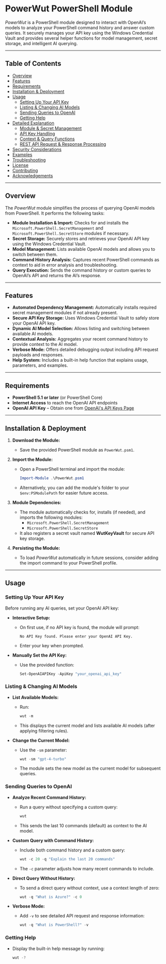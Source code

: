 # PowerWut PowerShell Module

_PowerWut_ is a PowerShell module designed to interact with OpenAI’s models to analyze your PowerShell command history and answer custom queries. It securely manages your API key using the Windows Credential Vault and provides several helper functions for model management, secret storage, and intelligent AI querying.

---

## Table of Contents

- [Overview](#overview)
- [Features](#features)
- [Requirements](#requirements)
- [Installation & Deployment](#installation--deployment)
- [Usage](#usage)
  - [Setting Up Your API Key](#setting-up-your-api-key)
  - [Listing & Changing AI Models](#listing--changing-ai-models)
  - [Sending Queries to OpenAI](#sending-queries-to-openai)
  - [Getting Help](#getting-help)
- [Detailed Explanation](#detailed-explanation)
  - [Module & Secret Management](#module--secret-management)
  - [API Key Handling](#api-key-handling)
  - [Context & Query Functions](#context--query-functions)
  - [REST API Request & Response Processing](#rest-api-request--response-processing)
- [Security Considerations](#security-considerations)
- [Examples](#examples)
- [Troubleshooting](#troubleshooting)
- [License](#license)
- [Contributing](#contributing)
- [Acknowledgements](#acknowledgements)

---

## Overview

The _PowerWut_ module simplifies the process of querying OpenAI models from PowerShell. It performs the following tasks:
- **Module Installation & Import:** Checks for and installs the `Microsoft.PowerShell.SecretManagement` and `Microsoft.PowerShell.SecretStore` modules if necessary.
- **Secret Storage:** Securely stores and retrieves your OpenAI API key using the Windows Credential Vault.
- **Model Management:** Lists available OpenAI models and allows you to switch between them.
- **Command History Analysis:** Captures recent PowerShell commands as context to aid in error analysis and troubleshooting.
- **Query Execution:** Sends the command history or custom queries to OpenAI’s API and returns the AI’s response.

---

## Features

- **Automated Dependency Management:** Automatically installs required secret management modules if not already present.
- **Secure API Key Storage:** Uses Windows Credential Vault to safely store your OpenAI API key.
- **Dynamic AI Model Selection:** Allows listing and switching between available AI models.
- **Contextual Analysis:** Aggregates your recent command history to provide context to the AI model.
- **Verbose Mode:** Offers detailed debugging output including API request payloads and responses.
- **Help System:** Includes a built-in help function that explains usage, parameters, and examples.

---

## Requirements

- **PowerShell 5.1 or later** (or PowerShell Core)
- **Internet Access** to reach the OpenAI API endpoints
- **OpenAI API Key** – Obtain one from [OpenAI's API Keys Page](https://platform.openai.com/api-keys)

---

## Installation & Deployment

1. **Download the Module:**
   - Save the provided PowerShell module as `PowerWut.psm1`.

2. **Import the Module:**
   - Open a PowerShell terminal and import the module:
     ```powershell
     Import-Module .\PowerWut.psm1
     ```
   - Alternatively, you can add the module's folder to your `$env:PSModulePath` for easier future access.

3. **Module Dependencies:**
   - The module automatically checks for, installs (if needed), and imports the following modules:
     - `Microsoft.PowerShell.SecretManagement`
     - `Microsoft.PowerShell.SecretStore`
   - It also registers a secret vault named **WutKeyVault** for secure API key storage.

4. **Persisting the Module:**
   - To load _PowerWut_ automatically in future sessions, consider adding the import command to your PowerShell profile.

---

## Usage

### Setting Up Your API Key

Before running any AI queries, set your OpenAI API key:

- **Interactive Setup:**
  - On first use, if no API key is found, the module will prompt:
    ```plaintext
    No API Key found. Please enter your OpenAI API Key.
    ```
  - Enter your key when prompted.

- **Manually Set the API Key:**
  - Use the provided function:
    ```powershell
    Set-OpenAIAPIKey -ApiKey "your_openai_api_key"
    ```

### Listing & Changing AI Models

- **List Available Models:**
  - Run:
    ```powershell
    wut -m
    ```
  - This displays the current model and lists available AI models (after applying filtering rules).

- **Change the Current Model:**
  - Use the `-sm` parameter:
    ```powershell
    wut -sm "gpt-4-turbo"
    ```
  - The module sets the new model as the current model for subsequent queries.

### Sending Queries to OpenAI

- **Analyze Recent Command History:**
  - Run a query without specifying a custom query:
    ```powershell
    wut
    ```
  - This sends the last 10 commands (default) as context to the AI model.

- **Custom Query with Command History:**
  - Include both command history and a custom query:
    ```powershell
    wut -c 20 -q "Explain the last 20 commands"
    ```
  - The `-c` parameter adjusts how many recent commands to include.

- **Direct Query Without History:**
  - To send a direct query without context, use a context length of zero:
    ```powershell
    wut -q "What is Azure?" -c 0
    ```

- **Verbose Mode:**
  - Add `-v` to see detailed API request and response information:
    ```powershell
    wut -q "What is PowerShell?" -v
    ```

### Getting Help

- Display the built-in help message by running:
  ```powershell
  wut -?
